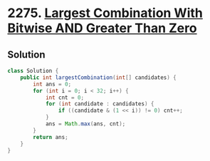 # 2275. [Largest Combination With Bitwise AND Greater Than Zero](https://leetcode.com/problems/largest-combination-with-bitwise-and-greater-than-zero/description/?envType=daily-question&envId=2024-11-07)

## Solution

```java
class Solution {
    public int largestCombination(int[] candidates) {
        int ans = 0;
        for (int i = 0; i < 32; i++) {
            int cnt = 0;
            for (int candidate : candidates) {
                if ((candidate & (1 << i)) != 0) cnt++;
            }
            ans = Math.max(ans, cnt);
        }
        return ans;
    }
}
```

